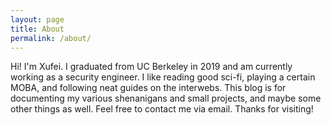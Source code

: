 ```yaml
---
layout: page
title: About
permalink: /about/
---
```


Hi! I'm Xufei. I graduated from UC Berkeley in 2019 and am currently working as a security engineer. I like reading good sci-fi, playing a certain MOBA, and following neat guides on the interwebs. This blog is for documenting my various shenanigans and small projects, and maybe some other things as well. Feel free to contact me via email. Thanks for visiting!
